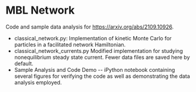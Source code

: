 # MBL Network

Code and sample data analysis for https://arxiv.org/abs/2109.10926.

- classical_network.py: Implementation of kinetic Monte Carlo for particles in a facilitated network Hamiltonian.
- classical_network_currents.py Modified implementation for studying nonequilibrium steady state current. Fewer data files are saved here by default.
- Sample Analysis and Code Demo -- iPython notebook containing several figures for verifying the code as well as demonstrating the data analysis employed.

